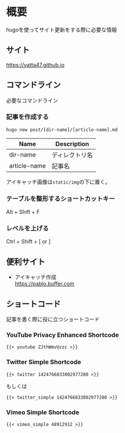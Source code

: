 # 概要

hugoを使ってサイト更新をする際に必要な情報

## サイト

<https://yatta47.github.io>

## コマンドライン

必要なコマンドライン

### 記事を作成する

```command
hugo new post/[dir-name]/[article-name].md
```

| Name         | Description    |
| ------------ | -------------- |
| dir-name     | ディレクトリ名 |
| article-name | 記事名         |

アイキャッチ画像は`static/img`の下に置く。

### テーブルを整形するショートカットキー

Alt + Shift + F

### レベルを上げる

Ctrl + Shift + [ or ]

## 便利サイト

- アイキャッチ作成  
<https://pablo.buffer.com>

## ショートコード

記事を書く際に役に立つショートコード

### YouTube Privacy Enhanced Shortcode

```shortcode
{{< youtube ZJthWmvUzzc >}}
```

### Twitter Simple Shortcode

```shortcode
{{< twitter 1424766833802977280 >}}
```

もしくは

```shortcode
{{< twitter_simple 1424766833802977280 >}}
```

### Vimeo Simple Shortcode

```shortcode
{{< vimeo_simple 48912912 >}}
```

